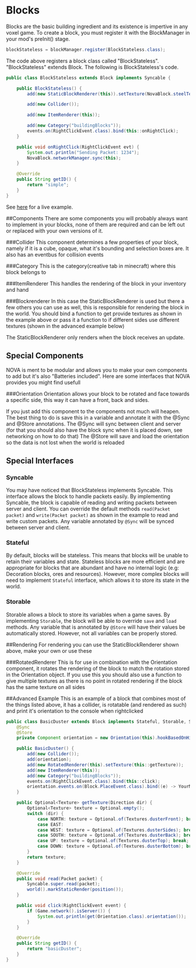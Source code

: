 # Blocks
Blocks are the basic building ingredient and its existence is impertive in any voxel game. To create a block, you must register it with the BlockManager in your mod's preInit() stage.

```java
blockStateless = blockManager.register(BlockStateless.class);
```

The code above registers a block class called "BlockStateless". "BlockStateless" extends Block. The following is BlockStateless's code.

```java
public class BlockStateless extends Block implements Syncable {

	public BlockStateless() {
		add(new StaticBlockRenderer(this)).setTexture(NovaBlock.steelTexture);

		add(new Collider());

		add(new ItemRenderer(this));

		add(new Category("buildingBlocks"));
		events.on(RightClickEvent.class).bind(this::onRightClick);
	}

	public void onRightClick(RightClickEvent evt) {
		System.out.println("Sending Packet: 1234");
		NovaBlock.networkManager.sync(this);
	}

	@Override
	public String getID() {
		return "simple";
	}
}
```

See [here](https://github.com/NOVA-Team/NOVA-Example/blob/master/block/src/main/java/nova/sample/block/NovaBlock.java) for a live example.

##Components
There are some components you will probably always want to implement in your blocks, none of them are required and can be left out or replaced with your own versions of it.

###Collider
This component determines a few properties of your block, namely if it is a cube, opaque, what it's bounding and selection boxes are. It also has an eventbus for collision events

###Category
This is the category(creative tab in minecraft) where this block belongs to

###ItemRenderer
This handles the rendering of the block in your inventory and hand

###Blockrenderer
In this case the StaticBlockRenderer is used but there a few others you can use as well, this is responsible for rendering the block in the world. You should bind a function to get provide textures as shown in the example above or pass it a function to if different sides use different textures (shown in the advanced example below)

The StaticBlockRenderer only renders when the block receives an update.

## Special Components
NOVA is ment to be modular and allows you to make your own components to add but it's also "Batteries included". Here are some interfaces that NOVA provides you might find usefull

###Orientation
Orientation allows your block to be rotated and face towards a specific side, this way it can have a front, back and sides.

If you just add this component to the components not much will heapen. The best thing to do is save this in a variable and annotate it with the @Sync and @Store annotations. The @Sync will sync between client and server (for that you should also have the block sync when it is placed down, see networking on how to do that)
The @Store will save and load the orientation so the data is not lost when the world is reloaded


## Special Interfaces
### Syncable
You may have noticed that BlockStateless implements Syncable. This interface allows the block to handle packets easily. By implementing Syncable, the block is capable of reading and writing packets between server and client. You can override the default methods `read(Packet packet)` and `write(Packet packet)` as shown in the example to read and write custom packets. Any variable annotated by `@Sync` will be synced between server and client. 

### Stateful
By default, blocks will be stateless. This means that blocks will be unable to retain their variables and state. Stateless blocks are more efficient and are appropriate for blocks that are abundant and have no internal logic (e.g: Decoration blocks, ores and resources). However, more complex blocks will need to implement `Stateful` interface, which allows it to store its state in the world.

### Storable
Storable allows a block to store its variables when a game saves. By implementing `Storable`, the block will be able to override `save` and `load` methods. Any variable that is annotated by `@Store` will have their values be automatically stored. However, not all variables can be properly stored.


##Rendering
For rendering you can use the StaticBlockRenderer shown above, make your own or use these

###RotatedRenderer
This is for use in combination with the Orientation component, it rotates the rendering of the block to match the rotation stored in the Orientation object. If you use this you should also use a function to give multiple textures as there is no point in rotated rendering if the block has the same texture on all sides

##Advanced Example
This is an example of a block that combines most of the things listed above, it has a collider, is rotatable (and rendered as such) and print it's orientation to the console when rightclicked

```java
public class BasicDuster extends Block implements Stateful, Storable, Syncable {
	@Sync
	@Store
	private Component orientation = new Orientation(this).hookBasedOnHitSide();

	public BasicDuster() {
		add(new Collider());
		add(orientation);
		add(new RotatedRenderer(this).setTexture(this::getTexture));
		add(new ItemRenderer(this));
		add(new Category("buildingBlocks"));
		events.on(RightClickEvent.class).bind(this::click);
		orientation.events.on(Block.PlaceEvent.class).bind((e) -> YourMod.networkManager.sync(this));
	}

	public Optional<Texture> getTexture(Direction dir) {
		Optional<Texture> texture = Optional.empty();
		switch (dir) {
			case NORTH: texture = Optional.of(Textures.dusterFront); break;
			case EAST:
			case WEST: texture = Optional.of(Textures.dusterSides); break;
			case SOUTH: texture = Optional.of(Textures.dusterBack); break;
			case UP: texture = Optional.of(Textures.dusterTop); break;
			case DOWN: texture = Optional.of(Textures.dusterBottom); break;
		}
		return texture;
	}

	@Override
	public void read(Packet packet) {
		Syncable.super.read(packet);
		world().markStaticRender(position());
	}

	public void click(RightClickEvent event) {
		if (Game.network().isServer()) {
			System.out.println(get(Orientation.class).orientation());
		}
	}

	@Override
	public String getID() {
		return "basicDuster";
	}
}
```
